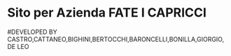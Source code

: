 # Sito per Azienda FATE I CAPRICCI
#DEVELOPED BY CASTRO,CATTANEO,BIGHINI,BERTOCCHI,BARONCELLI,BONILLA,GIORGIO,DE LEO